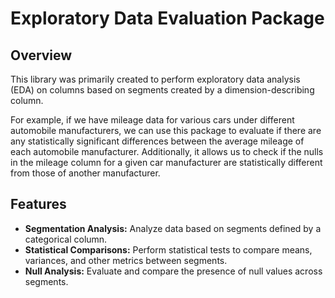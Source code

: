 # Exploratory Data Evaluation Package

## Overview
This library was primarily created to perform exploratory data analysis (EDA) on columns based on segments created by a dimension-describing column. 

For example, if we have mileage data for various cars under different automobile manufacturers, we can use this package to evaluate if there are any statistically significant differences between the average mileage of each automobile manufacturer. Additionally, it allows us to check if the nulls in the mileage column for a given car manufacturer are statistically different from those of another manufacturer.

## Features
- **Segmentation Analysis:** Analyze data based on segments defined by a categorical column.
- **Statistical Comparisons:** Perform statistical tests to compare means, variances, and other metrics between segments.
- **Null Analysis:** Evaluate and compare the presence of null values across segments.
